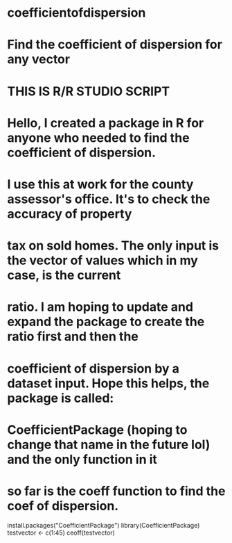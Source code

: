 # coefficientofdispersion
# Find the coefficient of dispersion for any vector

# THIS IS R/R STUDIO SCRIPT

# Hello, I created a package in R for anyone who needed to find the coefficient of dispersion.  
# I use this at work for the county assessor's office.  It's to check the accuracy of property
# tax on sold homes.  The only input is the vector of values which in my case, is the current
# ratio.  I am hoping to update and expand the package to create the ratio first and then the 
# coefficient of dispersion by a dataset input.  Hope this helps, the package is called:
# CoefficientPackage (hoping to change that name in the future lol) and the only function in it 
# so far is the coeff function to find the coef of dispersion.  


install.packages("CoefficientPackage")
library(CoefficientPackage)
testvector <- c(1:45)
ceoff(testvector)

